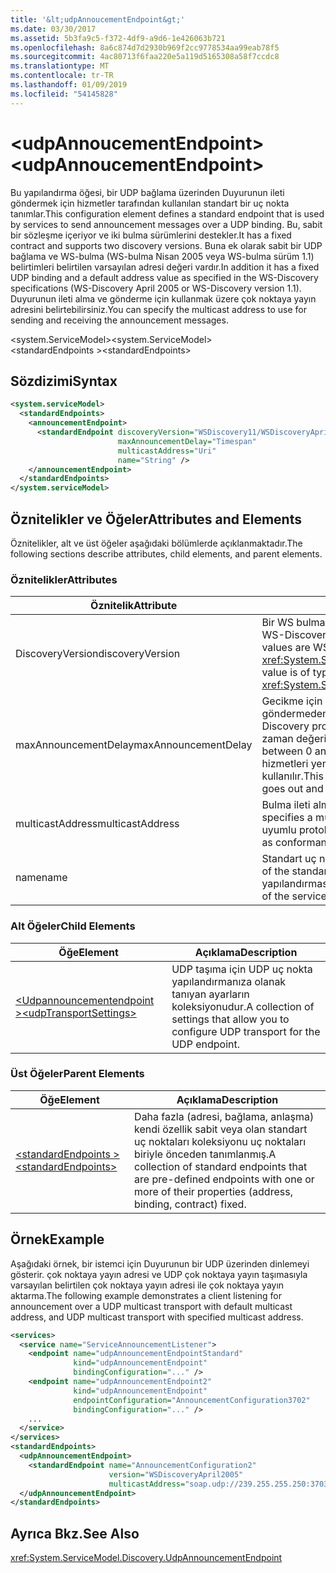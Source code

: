 ```yaml
---
title: '&lt;udpAnnoucementEndpoint&gt;'
ms.date: 03/30/2017
ms.assetid: 5b3fa9c5-f372-4df9-a9d6-1e426063b721
ms.openlocfilehash: 8a6c874d7d2930b969f2cc9778534aa99eab78f5
ms.sourcegitcommit: 4ac80713f6faa220e5a119d5165308a58f7ccdc8
ms.translationtype: MT
ms.contentlocale: tr-TR
ms.lasthandoff: 01/09/2019
ms.locfileid: "54145828"
---
```

# <a name="ltudpannoucementendpointgt"></a><span data-ttu-id="dddd2-102">&lt;udpAnnoucementEndpoint&gt;</span><span class="sxs-lookup"><span data-stu-id="dddd2-102">&lt;udpAnnoucementEndpoint&gt;</span></span>
<span data-ttu-id="dddd2-103">Bu yapılandırma öğesi, bir UDP bağlama üzerinden Duyurunun ileti göndermek için hizmetler tarafından kullanılan standart bir uç nokta tanımlar.</span><span class="sxs-lookup"><span data-stu-id="dddd2-103">This configuration element defines a standard endpoint that is used by services to send announcement messages over a UDP binding.</span></span> <span data-ttu-id="dddd2-104">Bu, sabit bir sözleşme içeriyor ve iki bulma sürümlerini destekler.</span><span class="sxs-lookup"><span data-stu-id="dddd2-104">It has a fixed contract and supports two discovery versions.</span></span> <span data-ttu-id="dddd2-105">Buna ek olarak sabit bir UDP bağlama ve WS-bulma (WS-bulma Nisan 2005 veya WS-bulma sürüm 1.1) belirtimleri belirtilen varsayılan adresi değeri vardır.</span><span class="sxs-lookup"><span data-stu-id="dddd2-105">In addition it has a fixed UDP binding and a default address value as specified in the WS-Discovery specifications (WS-Discovery April 2005 or WS-Discovery version 1.1).</span></span> <span data-ttu-id="dddd2-106">Duyurunun ileti alma ve gönderme için kullanmak üzere çok noktaya yayın adresini belirtebilirsiniz.</span><span class="sxs-lookup"><span data-stu-id="dddd2-106">You can specify the multicast address to use for sending and receiving the announcement messages.</span></span>  
  
<span data-ttu-id="dddd2-107">\<system.ServiceModel></span><span class="sxs-lookup"><span data-stu-id="dddd2-107">\<system.ServiceModel></span></span>  
<span data-ttu-id="dddd2-108">\<standardEndpoints ></span><span class="sxs-lookup"><span data-stu-id="dddd2-108">\<standardEndpoints></span></span>  
  
## <a name="syntax"></a><span data-ttu-id="dddd2-109">Sözdizimi</span><span class="sxs-lookup"><span data-stu-id="dddd2-109">Syntax</span></span>  
  
```xml  
<system.serviceModel>
  <standardEndpoints>
    <announcementEndpoint>
      <standardEndpoint discoveryVersion="WSDiscovery11/WSDiscoveryApril2005"
                        maxAnnouncementDelay="Timespan"
                        multicastAddress="Uri"
                        name="String" />
    </announcementEndpoint>
  </standardEndpoints>
</system.serviceModel>
```  
  
## <a name="attributes-and-elements"></a><span data-ttu-id="dddd2-110">Öznitelikler ve Öğeler</span><span class="sxs-lookup"><span data-stu-id="dddd2-110">Attributes and Elements</span></span>  
 <span data-ttu-id="dddd2-111">Öznitelikler, alt ve üst öğeler aşağıdaki bölümlerde açıklanmaktadır.</span><span class="sxs-lookup"><span data-stu-id="dddd2-111">The following sections describe attributes, child elements, and parent elements.</span></span>  
  
### <a name="attributes"></a><span data-ttu-id="dddd2-112">Öznitelikler</span><span class="sxs-lookup"><span data-stu-id="dddd2-112">Attributes</span></span>  
  
|<span data-ttu-id="dddd2-113">Öznitelik</span><span class="sxs-lookup"><span data-stu-id="dddd2-113">Attribute</span></span>|<span data-ttu-id="dddd2-114">Açıklama</span><span class="sxs-lookup"><span data-stu-id="dddd2-114">Description</span></span>|  
|---------------|-----------------|  
|<span data-ttu-id="dddd2-115">DiscoveryVersion</span><span class="sxs-lookup"><span data-stu-id="dddd2-115">discoveryVersion</span></span>|<span data-ttu-id="dddd2-116">Bir WS bulma protokolünü iki sürümünü belirten bir dize.</span><span class="sxs-lookup"><span data-stu-id="dddd2-116">A string that specifies one of the two versions of WS-Discovery protocol.</span></span> <span data-ttu-id="dddd2-117">Geçerli değerler şunlardır: WSDiscovery11 ve WSDiscoveryApril2005.</span><span class="sxs-lookup"><span data-stu-id="dddd2-117">Valid values are WSDiscovery11 and WSDiscoveryApril2005.</span></span> <span data-ttu-id="dddd2-118">Bu değer türünde <xref:System.ServiceModel.Discovery.Configuration.AnnouncementEndpointElement.DiscoveryVersion>.</span><span class="sxs-lookup"><span data-stu-id="dddd2-118">This value is of type <xref:System.ServiceModel.Discovery.Configuration.AnnouncementEndpointElement.DiscoveryVersion>.</span></span>|  
|<span data-ttu-id="dddd2-119">maxAnnouncementDelay</span><span class="sxs-lookup"><span data-stu-id="dddd2-119">maxAnnouncementDelay</span></span>|<span data-ttu-id="dddd2-120">Gecikme için maksimum değeri belirten bir Timespan değeri bulma protokolünü selamlama iletisine göndermeden önce bekleyin.</span><span class="sxs-lookup"><span data-stu-id="dddd2-120">A Timespan value that specifies the maximum value for the delay the Discovery protocol will wait before sending a Hello message.</span></span> <span data-ttu-id="dddd2-121">İleti gönderilmeden önce bir rastgele bir zaman değeri 0 ile bu özniteliğin değeri arasında bekler.</span><span class="sxs-lookup"><span data-stu-id="dddd2-121">The messages will wait for a random time value between 0 and the value of this attribute before being sent.</span></span> <span data-ttu-id="dddd2-122">Bu öznitelik, bir ağ gider ve aynı anda tüm hizmetleri yeniden çevrimiçi duruma ağ fırtınalarını önlemek için küçük, rastgele bir gecikme ayarlamak için kullanılır.</span><span class="sxs-lookup"><span data-stu-id="dddd2-122">This attribute is used to set a small, random delay to prevent network storms when a network goes out and all services come back online at the same time.</span></span>|  
|<span data-ttu-id="dddd2-123">multicastAddress</span><span class="sxs-lookup"><span data-stu-id="dddd2-123">multicastAddress</span></span>|<span data-ttu-id="dddd2-124">Bulma ileti alma ve gönderme için kullanılacak bir çok noktaya yayın adresini belirten bir URI.</span><span class="sxs-lookup"><span data-stu-id="dddd2-124">A URI that specifies a multicast address to use for sending and receiving the discovery messages.</span></span> <span data-ttu-id="dddd2-125">Varsayılan değer uyumlu protokolü belirtimi için çok noktaya yayın adresi gibidir.</span><span class="sxs-lookup"><span data-stu-id="dddd2-125">The default value is the multicast address as conformant to the protocol specification.</span></span>|  
|<span data-ttu-id="dddd2-126">name</span><span class="sxs-lookup"><span data-stu-id="dddd2-126">name</span></span>|<span data-ttu-id="dddd2-127">Standart uç nokta yapılandırmasını adını belirten dize.</span><span class="sxs-lookup"><span data-stu-id="dddd2-127">A String that specifies the name of the configuration of the standard endpoint.</span></span> <span data-ttu-id="dddd2-128">Adı kullanılıyor `endpointConfiguration` özniteliği bir standart uç noktası yapılandırmasına bağlamak için hizmet uç noktası.</span><span class="sxs-lookup"><span data-stu-id="dddd2-128">The name is used in the `endpointConfiguration` attribute of the service endpoint to link a standard endpoint to its configuration.</span></span>|  
  
### <a name="child-elements"></a><span data-ttu-id="dddd2-129">Alt Öğeler</span><span class="sxs-lookup"><span data-stu-id="dddd2-129">Child Elements</span></span>  
  
|<span data-ttu-id="dddd2-130">Öğe</span><span class="sxs-lookup"><span data-stu-id="dddd2-130">Element</span></span>|<span data-ttu-id="dddd2-131">Açıklama</span><span class="sxs-lookup"><span data-stu-id="dddd2-131">Description</span></span>|  
|-------------|-----------------|  
|[<span data-ttu-id="dddd2-132">\<Udpannouncementendpoint ></span><span class="sxs-lookup"><span data-stu-id="dddd2-132">\<udpTransportSettings></span></span>](../../../../../docs/framework/configure-apps/file-schema/wcf/udptransportsettings.md)|<span data-ttu-id="dddd2-133">UDP taşıma için UDP uç nokta yapılandırmanıza olanak tanıyan ayarların koleksiyonudur.</span><span class="sxs-lookup"><span data-stu-id="dddd2-133">A collection of settings that allow you to configure UDP transport for the UDP endpoint.</span></span>|  
  
### <a name="parent-elements"></a><span data-ttu-id="dddd2-134">Üst Öğeler</span><span class="sxs-lookup"><span data-stu-id="dddd2-134">Parent Elements</span></span>  
  
|<span data-ttu-id="dddd2-135">Öğe</span><span class="sxs-lookup"><span data-stu-id="dddd2-135">Element</span></span>|<span data-ttu-id="dddd2-136">Açıklama</span><span class="sxs-lookup"><span data-stu-id="dddd2-136">Description</span></span>|  
|-------------|-----------------|  
|[<span data-ttu-id="dddd2-137">\<standardEndpoints ></span><span class="sxs-lookup"><span data-stu-id="dddd2-137">\<standardEndpoints></span></span>](../../../../../docs/framework/configure-apps/file-schema/wcf/standardendpoints.md)|<span data-ttu-id="dddd2-138">Daha fazla (adresi, bağlama, anlaşma) kendi özellik sabit veya olan standart uç noktaları koleksiyonu uç noktaları biriyle önceden tanımlanmış.</span><span class="sxs-lookup"><span data-stu-id="dddd2-138">A collection of standard endpoints that are pre-defined endpoints with one or more of their properties (address, binding, contract) fixed.</span></span>|  
  
## <a name="example"></a><span data-ttu-id="dddd2-139">Örnek</span><span class="sxs-lookup"><span data-stu-id="dddd2-139">Example</span></span>  
 <span data-ttu-id="dddd2-140">Aşağıdaki örnek, bir istemci için Duyurunun bir UDP üzerinden dinlemeyi gösterir. çok noktaya yayın adresi ve UDP çok noktaya yayın taşımasıyla varsayılan belirtilen çok noktaya yayın adresi ile çok noktaya yayın aktarma.</span><span class="sxs-lookup"><span data-stu-id="dddd2-140">The following example demonstrates a client listening for announcement over a UDP multicast transport with default multicast address, and UDP multicast transport with specified multicast address.</span></span>  
  
```xml  
<services>
  <service name="ServiceAnnouncementListener">
    <endpoint name="udpAnnouncementEndpointStandard"
              kind="udpAnnouncementEndpoint"
              bindingConfiguration="..." />
    <endpoint name="udpAnnouncementEndpoint2"
              kind="udpAnnouncementEndpoint"
              endpointConfiguration="AnnouncementConfiguration3702"
              bindingConfiguration="..." />
    ...
  </service>
</services>
<standardEndpoints>
  <udpAnnouncementEndpoint>
    <standardEndpoint name="AnnouncementConfiguration2"
                      version="WSDiscoveryApril2005"
                      multicastAddress="soap.udp://239.255.255.250:3703"/>
  </udpAnnouncementEndpoint>
</standardEndpoints>
```  
  
## <a name="see-also"></a><span data-ttu-id="dddd2-141">Ayrıca Bkz.</span><span class="sxs-lookup"><span data-stu-id="dddd2-141">See Also</span></span>  
 <xref:System.ServiceModel.Discovery.UdpAnnouncementEndpoint>
